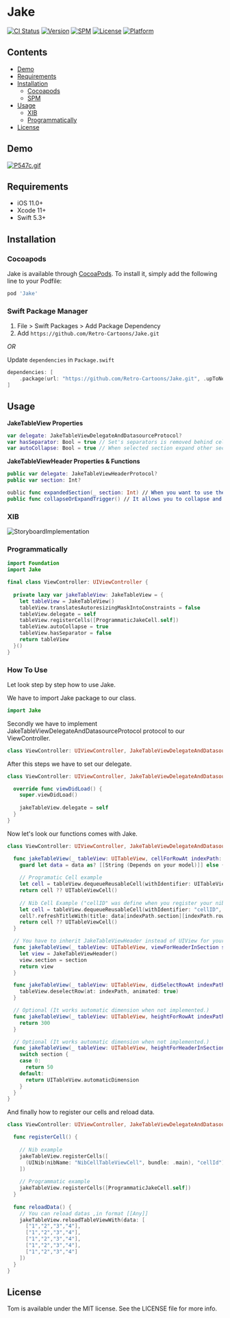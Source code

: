 # Jake

[![CI Status](https://github.com/Retro-Cartoons/Jake/workflows/Jake%20CI/badge.svg?branch=main)](https://github.com/Retro-Cartoons/Jake/actions)
[![Version](https://img.shields.io/cocoapods/v/Jake.svg)](https://cocoapods.org/pods/Jake)
[![SPM](https://img.shields.io/badge/spm-compatible-brightgreen.svg)](https://swift.org/package-manager)
[![License](https://img.shields.io/cocoapods/l/Jake.svg)](https://github.com/Retro-Cartoons/Jake/blob/main/LICENSE)
[![Platform](https://img.shields.io/cocoapods/p/Jake.svg)](https://github.com/Retro-Cartoons/Jake)

## Contents

- [Demo](#demo)
- [Requirements](#requirements)
- [Installation](#installation)
  - [Cocoapods](#cocoapods)
  - [SPM](#swift-package-manager)
- [Usage](#usage)
  - [XIB](#xib)
  - [Programmatically](#programmatically)
- [License](#license)

## Demo

[![P547c.gif](https://i.im.ge/2021/08/19/P547c.gif)](https://im.ge/i/P547c)

## Requirements

- iOS 11.0+
- Xcode 11+
- Swift 5.3+

## Installation

### Cocoapods

Jake is available through [CocoaPods](https://cocoapods.org). To install
it, simply add the following line to your Podfile:

```ruby
pod 'Jake'
```

### Swift Package Manager

1. File > Swift Packages > Add Package Dependency
2. Add `https://github.com/Retro-Cartoons/Jake.git`

_OR_

Update `dependencies` in `Package.swift`
```swift
dependencies: [
    .package(url: "https://github.com/Retro-Cartoons/Jake.git", .upToNextMajor(from: "1.0.0"))
]
```

## Usage

**JakeTableView Properties**
```swift
var delegate: JakeTableViewDelegateAndDatasourceProtocol?
var hasSeparator: Bool = true // Set's separators is removed behind cells. When is set false removes separators.
var autoCollapse: Bool = true // When selected section expand other sections collapse automatically.
```

**JakeTableViewHeader Properties & Functions**
```swift
public var delegate: JakeTableViewHeaderProtocol?
public var section: Int?

oublic func expandedSection(_ section: Int) // When you want to use the autocollapse feature, it shows which header is expanded into the header.
public func collapseOrExpandTrigger() // It allows you to collapse and expand operations in the header.
```

### XIB

![StoryboardImplementation](https://live.staticflickr.com/65535/51387454199_aeb2553b77.jpg)


### Programmatically

```swift
import Foundation
import Jake

final class ViewController: UIViewController {
  
  private lazy var jakeTableView: JakeTableView = {
    let tableView = JakeTableView()
    tableView.translatesAutoresizingMaskIntoConstraints = false
    tableView.delegate = self
    tableView.registerCells([ProgrammaticJakeCell.self])
    tableView.autoCollapse = true
    tableView.hasSeparator = false
    return tableView
  }()
}
```

### How To Use

Let look step by step how to use Jake. 

We have to import Jake package to our class.

```swift
import Jake
```

Secondly we have to implement JakeTableViewDelegateAndDatasourceProtocol protocol to our ViewController. 

```swift
class ViewController: UIViewController, JakeTableViewDelegateAndDatasourceProtocol { }
```

After this steps we have to set our delegate.

```swift
class ViewController: UIViewController, JakeTableViewDelegateAndDatasourceProtocol {

  override func viewDidLoad() {
    super.viewDidLoad()
    
    jakeTableView.delegate = self
  }
}
```

Now let's look our functions comes with Jake.

```swift
class ViewController: UIViewController, JakeTableViewDelegateAndDatasourceProtocol {

  func jakeTableView(_ tableView: UITableView, cellForRowAt indexPath: IndexPath, data: [[Any]]) -> UITableViewCell {
    guard let data = data as? [[String (Depends on your model)]] else { return UITableViewCell() }
    
    // Programatic Cell example
    let cell = tableView.dequeueReusableCell(withIdentifier: UITableViewCell.description)
    return cell ?? UITableViewCell()
    
    // Nib Cell Example ("cellID" was define when you register your nib cell in tableView)
    let cell = tableView.dequeueReusableCell(withIdentifier: "cellID", for: indexPath) as? NibCellTableViewCell
    cell?.refreshTitleWith(title: data[indexPath.section][indexPath.row])
    return cell ?? UITableViewCell()
  }

  // You have to inherit JakeTableViewHeader instead of UIView for your custom header view. isExpended property is inserted for reusable actions.
  func jakeTableView(_ tableView: UITableView, viewForHeaderInSection section: Int, isExpanded: Bool) -> JakeTableViewHeader? {
    let view = JakeTableViewHeader() 
    view.section = section
    return view
  }

  func jakeTableView(_ tableView: UITableView, didSelectRowAt indexPath: IndexPath) {
    tableView.deselectRow(at: indexPath, animated: true)
  }

  // Optional (It works automatic dimension when not implemented.)
  func jakeTableView(_ tableView: UITableView, heightForRowAt indexPath: IndexPath) -> CGFloat {
    return 300
  }

  // Optional (It works automatic dimension when not implemented.)
  func jakeTableView(_ tableView: UITableView, heightForHeaderInSection section: Int) -> CGFloat {
    switch section {
    case 0:
      return 50
    default:
      return UITableView.automaticDimension
    }
  }
}
```

And finally how to register our cells and reload data.

```swift
class ViewController: UIViewController, JakeTableViewDelegateAndDatasourceProtocol {

  func registerCell() {
  
    // Nib example
    jakeTableView.registerCells([
      (UINib(nibName: "NibCellTableViewCell", bundle: .main), "cellId") 
    ])
    
    // Programmatic example
    jakeTableView.registerCells([ProgrammaticJakeCell.self])
  }
  
  func reloadData() {
    // You can reload datas ,in format [[Any]]
    jakeTableView.reloadTableViewWith(data: [
      ["1","2","3","4"],
      ["1","2","3","4"],
      ["1","2","3","4"],
      ["1","2","3","4"],
      ["1","2","3","4"]
    ])
  }
}
```

## License

Tom is available under the MIT license. See the LICENSE file for more info.
